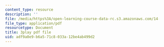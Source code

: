 ```yaml
---
content_type: resource
description: ''
file: /media/https%3A/open-learning-course-data-rc.s3.amazonaws.com/14-13-psychology-and-economics-spring-2020/adf9a0e9b6a571c8033a12be4ab499d2_iNqssktTto.pdf
file_type: application/pdf
resourcetype: Document
title: 3play pdf file
uid: adf9a0e9-b6a5-71c8-033a-12be4ab499d2
---
```

